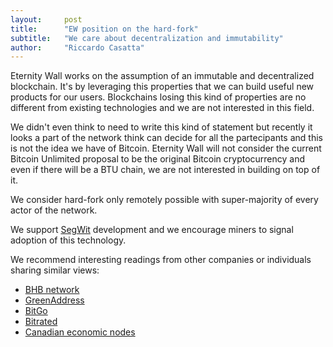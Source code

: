 ```yaml
---
layout:     post
title:      "EW position on the hard-fork"
subtitle:   "We care about decentralization and immutability"
author:     "Riccardo Casatta"
---
```


Eternity Wall works on the assumption of an immutable and decentralized blockchain.
It's by leveraging this properties that we can build useful new products for our users.
Blockchains losing this kind of properties are no different from existing technologies and we are not interested in this field.

We didn't even think to need to write this kind of statement but recently it looks a part of the network think can decide for all the partecipants and this is not the idea we have of Bitcoin. Eternity Wall will not consider the current Bitcoin Unlimited proposal to be the original Bitcoin cryptocurrency and even if there will be a BTU chain, we are not interested in building on top of it.

We consider hard-fork only remotely possible with super-majority of every actor of the network.

We support [SegWit](https://bitcoincore.org/en/2016/01/26/segwit-benefits/) development and we encourage miners to signal adoption of this technology.

We recommend interesting readings from other companies or individuals sharing similar views:

* [BHB network](https://medium.com/@BHBnetwork/bhb-statement-on-proposed-hard-fork-7b8f82da05e5)
* [GreenAddress](https://blog.greenaddress.it/)
* [BitGo](https://blog.bitgo.com/bitgos-approach-to-handling-a-hard-fork-71e572506d7d)
* [Bitrated](https://medium.com/@bitrated/bitrateds-position-on-network-splits-and-bitcoin-unlimited-4685c5c3f8e8)
* [Canadian economic nodes](https://hackernoon.com/canadian-bitcoin-economic-nodes-unite-against-bitcoin-unlimited-412786fb4bb6)
